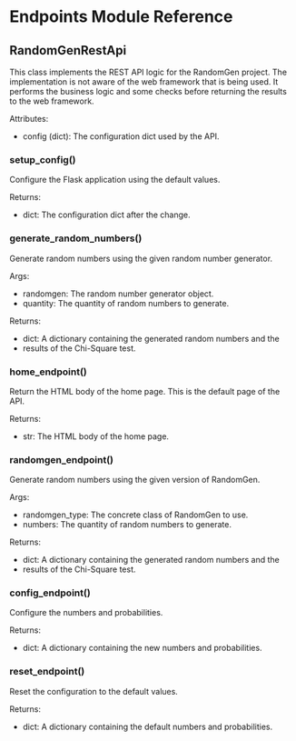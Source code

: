 # Endpoints Module Reference

## RandomGenRestApi

This class implements the REST API logic for the RandomGen project. The 
implementation is not aware of the web framework that is being used. It 
performs the business logic and some checks before returning the results to 
the web framework.

Attributes:
- config (dict): The configuration dict used by the API.

### setup_config()

Configure the Flask application using the default values.

Returns:
- dict: The configuration dict after the change.

### generate_random_numbers()

Generate random numbers using the given random number generator.

Args:

- randomgen: The random number generator object.
- quantity: The quantity of random numbers to generate.

Returns:

- dict: A dictionary containing the generated random numbers and the
- results of the Chi-Square test.

### home_endpoint()

Return the HTML body of the home page. This is the default page of the API.

Returns:

- str: The HTML body of the home page.

### randomgen_endpoint()

Generate random numbers using the given version of RandomGen.

Args:

- randomgen_type: The concrete class of RandomGen to use.
- numbers: The quantity of random numbers to generate.

Returns:

- dict: A dictionary containing the generated random numbers and the
- results of the Chi-Square test.

### config_endpoint()

Configure the numbers and probabilities.

Returns:

- dict: A dictionary containing the new numbers and probabilities.

### reset_endpoint()

Reset the configuration to the default values.

Returns:

- dict: A dictionary containing the default numbers and probabilities.

